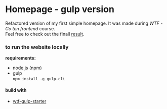 
# Homepage - gulp version
Refactored version of my first simple homepage. It was made during *WTF - Co ten frontend* course. <br>
Feel free to check out the finall [result](https://mateuszkornecki.github.io/homepage-gulp/).

### to run the website locally

 **requirements:**<br>
 - node.js (npm)
 - gulp <br>
 ``npm install -g gulp-cli``

#### build with
- [wtf-gulp-starter](https://github.com/maciejkorsan/wtf-gulp-starter)
